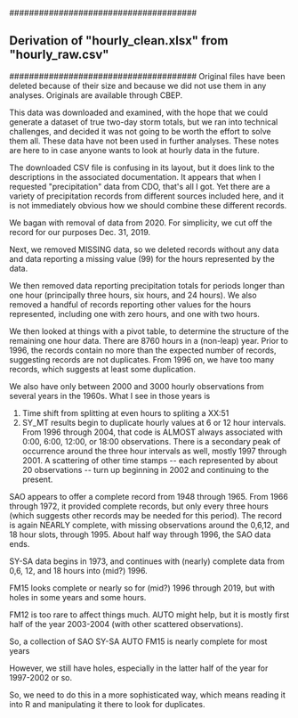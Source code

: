 ######################################
##  Derivation of "hourly_clean.xlsx" from "hourly_raw.csv"
######################################
Original files have been deleted because of their size and because we did not 
use them in any analyses. Originals are available through CBEP.

This data was downloaded and examined, with the hope that we could generate a 
dataset of true two-day storm totals, but we ran into technical challenges, and 
decided it was not going to be worth the effort to solve them all.  These data 
have not been used in further analyses.  These notes are here to in case anyone 
wants to look at hourly data in the future.

The downloaded CSV file is confusing in its layout, but it does link to the 
descriptions in the associated documentation.  It appears that when I requested 
"precipitation" data from CDO, that's all I got.  Yet there are a variety of 
precipitation records from different sources included here, and it is not 
immediately obvious how we should combine these different records.

We bagan with removal of data from 2020.  For simplicity, we cut off the record 
for our purposes Dec. 31, 2019.

Next, we removed MISSING data, so we deleted records without any data and data 
reporting a missing value (99) for the hours represented by the data.

We then removed data reporting precipitation totals for periods longer than one hour 
(principally three hours, six hours, and 24 hours). We also removed a handful of 
records reporting other values for the hours represented, including one with zero 
hours, and one with two hours.

We then looked at things with a pivot table, to determine the structure of the 
remaining one hour data.  There are 8760 hours in a (non-leap) year.  Prior to 1996, 
the records contain no more than the expected number of records, suggesting 
records are not duplicates.  From 1996 on, we have too many records, which suggests 
at least some duplication.

We also have only between 2000 and 3000 hourly observations from several years in 
the 1960s.
What I see in those years is  
1. Time shift from splitting at even hours to spliting a XX:51  
2. SY_MT results begin to duplicate hourly values at 6 or 12 hour intervals. 
   From 1996 through 2004, that code is ALMOST always associated with 0:00, 6:00, 
   12:00, or 18:00 observations.  There is a secondary peak of occurrence around 
   the three hour intervals as well, mostly 1997 through 2001.  A scattering of
   other time stamps -- each represented by about 20 observations -- turn up 
   beginning in 2002 and continuing to the present.

SAO appears to offer a complete record from 1948 through 1965.  From 1966 through 
1972, it provided complete records, but only every three hours (which suggests other 
records may be needed for this period).  The record is again NEARLY complete, with 
missing observations around the 0,6,12, and 18 hour slots, through 1995.  About 
half way through 1996, the SAO data ends.

SY-SA data begins in 1973, and continues with (nearly) complete data from 0,6, 12, 
and 18 hours into (mid?) 1996.

FM15 looks complete or nearly so for (mid?) 1996 through 2019, but with holes in 
some years and some hours.

FM12 is too rare to affect things much.
AUTO might help, but it is mostly first half of the year 2003-2004 (with other 
scattered observations).

So, a collection of
SAO
SY-SA
AUTO
FM15 is nearly complete for most years

However, we still have holes, especially in the latter half of the year for 1997-2002 
or so.

So, we need to do this in a more sophisticated way, which means reading it into R and 
manipulating it there to look for duplicates.
